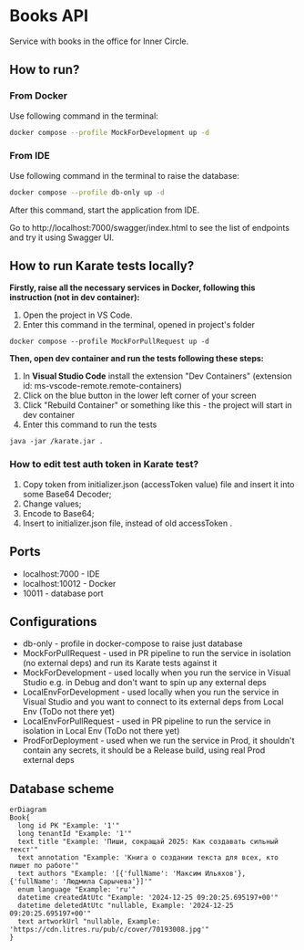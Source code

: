 # Books API

Service with books in the office for Inner Circle.

## How to run?
### From Docker
Use following command in the terminal:
```bash
docker compose --profile MockForDevelopment up -d
```
### From IDE
Use following command in the terminal to raise the database:
```bash
docker compose --profile db-only up -d
```
After this command, start the application from IDE. 

Go to http://localhost:7000/swagger/index.html to see the list of endpoints and try it using Swagger UI.

## How to run Karate tests locally?
**Firstly, raise all the necessary services in Docker, following this instruction (not in dev container):**
1. Open the project in VS Code.
2. Enter this command in the terminal, opened in project's folder
```
docker compose --profile MockForPullRequest up -d
```
**Then, open dev container and run the tests following these steps:**
1. In **Visual Studio Code** install the extension "Dev Containers" (extension id: ms-vscode-remote.remote-containers)
2. Click on the blue button in the lower left corner of your screen
3. Click "Rebuild Container" or something like this - the project will start in dev container
4. Enter this command to run the tests
```
java -jar /karate.jar .
```

### How to edit test auth token in Karate test?
1. Copy token from initializer.json (accessToken value) file and insert it into some Base64 Decoder;
2. Change values;
3. Encode to Base64;
4. Insert to initializer.json file, instead of old accessToken .

## Ports
- localhost:7000 - IDE
- localhost:10012 - Docker
- 10011 - database port

## Configurations
- db-only - profile in docker-compose to raise just database
- MockForPullRequest - used in PR pipeline to run the service in isolation (no external deps) and run its Karate tests against it
- MockForDevelopment - used locally when you run the service in Visual Studio e.g. in Debug and don't want to spin up any external deps
- LocalEnvForDevelopment - used locally when you run the service in Visual Studio and you want to connect to its external deps from Local Env (ToDo not there yet)
- LocalEnvForPullRequest - used in PR pipeline to run the service in isolation in Local Env (ToDo not there yet)
- ProdForDeployment - used when we run the service in Prod, it shouldn't contain any secrets, it should be a Release build, using real Prod external deps

## Database scheme 
```mermaid
erDiagram
Book{
  long id PK "Example: '1'"
  long tenantId "Example: '1'"
  text title "Example: 'Пиши, сокращай 2025: Как создавать сильный текст'" 
  text annotation "Example: 'Книга о создании текста для всех, кто пишет по работе'"
  text authors "Example: '[{'fullName': 'Максим Ильяхов'}, {'fullName': 'Людмила Сарычева'}]'"
  enum language "Example: 'ru'"
  datetime createdAtUtc "Example: '2024-12-25 09:20:25.695197+00'"
  datetime deletedAtUtc "nullable, Example: '2024-12-25 09:20:25.695197+00'"
  text artworkUrl "nullable, Example: 'https://cdn.litres.ru/pub/c/cover/70193008.jpg'"
}
```
